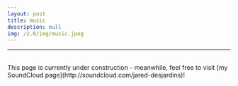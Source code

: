 ```yaml
---
layout: post
title: music
description: null
img: /2.0/img/music.jpeg
---
```


***
<br>
This page is currently under construction - meanwhile, feel free to visit [my SoundCloud page](http://soundcloud.com/jared-desjardins)!
